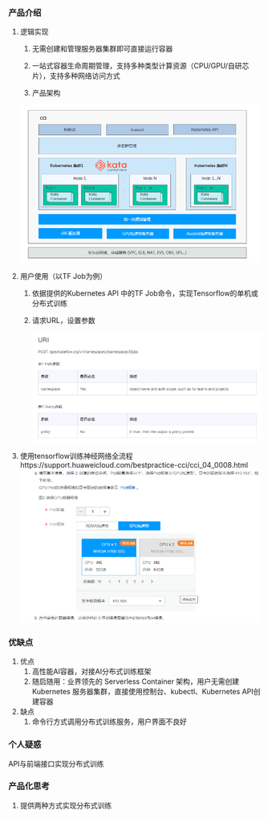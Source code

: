 ### 产品介绍

1. 逻辑实现
   1. 无需创建和管理服务器集群即可直接运行容器

   2. 一站式容器生命周期管理，支持多种类型计算资源（CPU/GPU/自研芯片），支持多种网络访问方式

   3. 产品架构

   ![image-20200619144844260](assets/image-20200619144844260.png)

2. 用户使用（以TF Job为例）

   1. 依据提供的Kubernetes API 中的TF Job命令，实现Tensorflow的单机或分布式训练
   
   2. 请求URL，设置参数
   
      ![image-20200619165116607](assets/image-20200619165116607.png)
   
3. 使用tensorflow训练神经网络全流程https://support.huaweicloud.com/bestpractice-cci/cci_04_0008.html![image-20200623152823570](assets/image-20200623152823570.png)

### 优缺点

1. 优点
   1. 高性能AI容器，对接AI分布式训练框架
   2. 随启随用：业界领先的 Serverless Container 架构，用户无需创建 Kubernetes 服务器集群，直接使用控制台、kubectl、Kubernetes API创建容器
2. 缺点
   1. 命令行方式调用分布式训练服务，用户界面不良好

### 个人疑惑

API与前端接口实现分布式训练

### 产品化思考

1. 提供两种方式实现分布式训练



